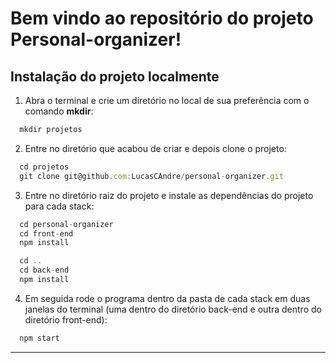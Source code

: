 # Bem vindo ao repositório do projeto Personal-organizer!


## Instalação do projeto localmente

1. Abra o terminal e crie um diretório no local de sua preferência com o comando **mkdir**:
```javascript
  mkdir projetos
```

2. Entre no diretório que acabou de criar e depois clone o projeto:
```javascript
  cd projetos
  git clone git@github.com:LucasCAndre/personal-organizer.git
```

3. Entre no diretório raiz do projeto e instale as dependências do projeto para cada stack:
```javascript
  cd personal-organizer
  cd front-end
  npm install
```
```javascript
  cd ..
  cd back-end
  npm install
```
4. Em seguida rode o programa dentro da pasta de cada stack em duas janelas do terminal (uma dentro do diretório back-end e outra dentro do diretório front-end):
```javascript
  npm start
```

---
